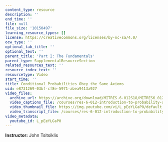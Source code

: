 ```yaml
---
content_type: resource
description: ''
end_time: ''
file: null
file_size: '10150497'
learning_resource_types: []
license: https://creativecommons.org/licenses/by-nc-sa/4.0/
ocw_type: ''
optional_tab_title: ''
optional_text: ''
parent_title: 'Part I: The Fundamentals'
parent_type: SupplementalResourceSection
related_resources_text: ''
resource_index_text: ''
resourcetype: Video
start_time: ''
title: Conditional Probabilities Obey the Same Axioms
uid: e8731269-03bf-cf8e-5971-abea9413a927
video_files:
  archive_url: https://archive.org/download/MITRES.6-012S18/MITRES6_012S18_L02-04_300k.mp4
  video_captions_file: /courses/res-6-012-introduction-to-probability-spring-2018/c18e68aa0fc35f3e9036a9e8315f7d70_L_pEeYLGaP0.vtt
  video_thumbnail_file: https://img.youtube.com/vi/L_pEeYLGaP0/default.jpg
  video_transcript_file: /courses/res-6-012-introduction-to-probability-spring-2018/cb6f040d607cc297ff60c992ab5ce2a2_L_pEeYLGaP0.pdf
video_metadata:
  youtube_id: L_pEeYLGaP0
---
```


**Instructor:** John Tsitsiklis

